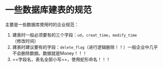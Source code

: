 # 一些数据库建表的规范

主要是一些数据库使用时的企业规范：

1. 建表时一般必须要有的三个字段：`ud`，`creat_time`，`modify_time`（修改时间）
2. 建表时建议要有的字段：`delete_flag`（进行逻辑删除！！）一般企业中几乎不会删除数据。数据就是Money！！！
3. ==字段名，表名全部小写==，使用蛇形命名！！！